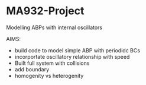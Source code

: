 # MA932-Project
Modelling ABPs with internal oscillators

AIMS:
- build code to model simple ABP with periodidc BCs
- incorportate oscillatory relationship with speed
- Built full system with collisions
- add boundary
- homogenity vs heterogenity
  
